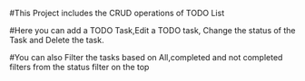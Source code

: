 #This Project includes the CRUD operations  of TODO List

#Here you can add a TODO Task,Edit a TODO task, Change the status of the Task and Delete the task.

#You can also Filter the tasks based on All,completed and not completed filters from the status filter on the top